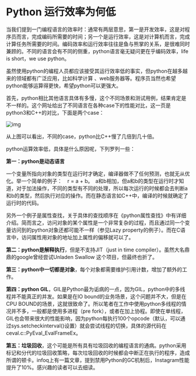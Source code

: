 # Python 运行效率为何低

当我们提到一门编程语言的效率时：通常有两层意思，第一是开发效率，这是对程序员而言，完成编码所需要的时间；另一个是运行效率，这是对计算机而言，完成计算任务所需要的时间。编码效率和运行效率往往是鱼与熊掌的关系，是很难同时兼顾的。不同的语言会有不同的侧重，python语言毫无疑问更在乎编码效率，life is short，we use python。

虽然使用python的编程人员都应该接受其运行效率低的事实，但python在越多越来的领域都有广泛应用，比如科学计算 、web服务器等。程序员当然也希望python能够运算得更快，希望python可以更强大。

首先，python相比其他语言具体有多慢，这个不同场景和测试用例，结果肯定是不一样的。这个网址给出了不同语言在各种case下的性能对比，这一页是python3和C++的对比，下面是两个case：

![img](945786-20171130112513464-160460515.jpg)

从上图可以看出，不同的case，python比C++慢了几倍到几十倍。

python运算效率低，具体是什么原因呢，下列罗列一些：

**第一：python是动态语言**

一个变量所指向对象的类型在运行时才确定，编译器做不了任何预测，也就无从优化。举一个简单的例子：　r = a + b。　a和b相加，但a和b的类型在运行时才知道，对于加法操作，不同的类型有不同的处理，所以每次运行的时候都会去判断a和b的类型，然后执行对应的操作。而在静态语言如C++中，编译的时候就确定了运行时的代码。

另外一个例子是属性查找，关于具体的查找顺序在《python属性查找》中有详细介绍。简而言之，访问对象的某个属性是一个非常复杂的过程，而且通过同一个变量访问到的python对象还都可能不一样（参见Lazy property的例子）。而在C语言中，访问属性用对象的地址加上属性的偏移就可以了。

**第二：python是解释执行**，但是不支持JIT（just in time compiler）。虽然大名鼎鼎的google曾经尝试Unladen Swallow 这个项目，但最终也折了。

**第三：python中一切都是对象**，每个对象都需要维护引用计数，增加了额外的工作。

**第四：python GIL**，GIL是Python最为诟病的一点，因为GIL，python中的多线程并不能真正的并发。如果是在IO bound的业务场景，这个问题并不大，但是在CPU BOUND的场景，这就很致命了。所以笔者在工作中使用python多线程的情况并不多，一般都是使用多进程（pre fork），或者在加上协程。即使在单线程，GIL也会带来很大的性能影响，因为python每执行100个opcode（默认，可以通过sys.setcheckinterval()设置）就会尝试线程的切换，具体的源代码在ceval.c::PyEval_EvalFrameEx。

**第五：垃圾回收**，这个可能是所有具有垃圾回收的编程语言的通病。python采用标记和分代的垃圾回收策略，每次垃圾回收的时候都会中断正在执行的程序，造成所谓的顿卡。infoq上有一篇文章，提到禁用Python的GC机制后，Instagram性能提升了10%。感兴趣的读者可以去细读。